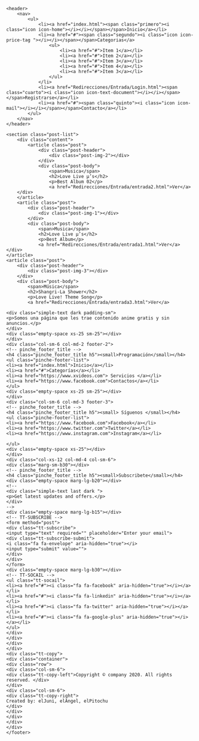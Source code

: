 <!DOCTYPE html>
<html lang="es">
<head>
    <title>No se bro</title>
    <meta charset="UTF-8">
    <meta name="descripcion" content="Descargar Musica Online"/>
    <meta name="keywords" content="Musica Online" />
    <meta name="autor" content="Angel VR, Juni, Pikachu"/>
    <link rel="stylesheet" href="fonts.css">
    <link rel="stylesheet" href="estilos.css">
    <link rel="stylesheet" href="style.css">
    <link rel="stylesheet" href="footer.css">
   

</head>
<body>

    <header>
        <nav>
            <ul>
                <li><a href="index.html"><span class="primero"><i class="icon icon-home"></i></i></span></span>Inicio</a></li>
                <li><a href="#"><span class="segundo"><i class="icon icon-price-tag "></i></i></span></span>Categorias</a>
                    <ul>
                        <li><a href="#">Item 1</a></li>
                        <li><a href="#">Item 2</a></li>
                        <li><a href="#">Item 3</a></li>
                        <li><a href="#">Item 4</a></li>
                        <li><a href="#">Item 3</a></li>
                    </ul> 
                </li>
                <li><a href="Redirecciones/Entrada/Login.html"><span class="cuarto"><i class="icon icon-text-document"></i></i></span></span>Registrarse</a></li>
                <li><a href="#"><span class="quinto"><i class="icon icon-mail"></i></i></span></span>Contacto</a></li>
            </ul>
        </nav>
    </header>

    <section class="post-list">
        <div class="content">
            <article class="post">
                <div class="post-header">
                    <div class="post-img-2"></div>
                </div>
                <div class="post-body">
                    <span>Musica</span>
                    <h2>Love Live µ’s</h2>
                    <p>Best Album 02</p>
                    <a href="Redirecciones/Entrada/entrada2.html">Ver</a>
        </div>
        </article>
        <article class="post">
            <div class="post-header">
                <div class="post-img-1"></div>
            </div>
            <div class="post-body">
                <span>Musica</span>
                <h2>Love Live µ’s</h2>
                <p>Best Album</p>
                <a href="Redirecciones/Entrada/entrada1.html">Ver</a>
    </div>
    </article>
    <article class="post">
        <div class="post-header">
            <div class="post-img-3"></div>
        </div>
        <div class="post-body">
            <span>Música</span>
            <h2>Shangri-La Shower</h2>
            <p>Love Live! Theme Song</p>
            <a href="Redirecciones/Entrada/entrada3.html">Ver</a>
</div>
</article>
</section>

<!--======================footer start======================-->
<footer class="pinche-footer">
    <div class="pinche-footer-inner">
    <div class="container">
    <div class="row">
    <div class="col-sm-6 col-md-3 ">
   
    <div class="simple-text dark padding-sm">
    <p>Somos una página que les trae contenido anime gratis y sin anuncios.</p>
    </div>
    <div class="empty-space xs-25 sm-25"></div>
    </div>
    <div class="col-sm-6 col-md-2 footer-2">
    <!-- pinche_footer_title -->
    <h4 class="pinche_footer_title h5"><small>Programación</small></h4>
    <ul class="pinche-footer-list">
    <li><a href="index.html">Inicio</a></li>
    <li><a href="#">Categorías</a></li>
    <li><a href="https://www.xvideos.com"> Servicios </a></li>
    <li><a href="https://www.facebook.com">Contactos</a></li>
    </ul>
    <div class="empty-space xs-25 sm-25"></div>
    </div>
    <div class="col-sm-6 col-md-3 footer-3">
    <!-- pinche_footer_title -->
    <h4 class="pinche_footer_title h5"><small> Síguenos </small></h4>
    <ul class="pinche-footer-list">
    <li><a href="https://www.facebook.com">Facebook</a></li>
    <li><a href="https://www.twitter.com">Twitter</a></li>
    <li><a href="https://www.instagram.com">Instagram</a></li>
   
    </ul>
    <div class="empty-space xs-25"></div>
    </div>
    <div class="col-xs-12 col-md-4 col-sm-6">
    <div class="marg-sm-b30"></div>
    <!-- pinche_footer_title -->
    <h4 class="pinche_footer_title h5"><small>Subscribete</small></h4>
    <div class="empty-space marg-lg-b20"></div>
    <!--
    <div class="simple-text last dark ">
    <p>Get latest updates and offers.</p>
    </div>
    -->
    <div class="empty-space marg-lg-b15"></div>
    <!-- TT-SUBSCRIBE -->
    <form method="post">
    <div class="tt-subscribe">
    <input type="text" required="" placeholder="Enter your email">
    <div class="tt-subscribe-submit">
    <i class="fa fa-envelope" aria-hidden="true"></i>
    <input type="submit" value="">
    </div>
    </div>
    </form>
    <div class="empty-space marg-lg-b30"></div>
    <!-- TT-SOCAIL -->
    <ul class="tt-socail">
    <li><a href="#"><i class="fa fa-facebook" aria-hidden="true"></i></a></li>
    <li><a href="#"><i class="fa fa-linkedin" aria-hidden="true"></i></a></li>
    <li><a href="#"><i class="fa fa-twitter" aria-hidden="true"></i></a></li>
    <li><a href="#"><i class="fa fa-google-plus" aria-hidden="true"></i></a></li>
    </ul>
    </div>
    </div>
    </div>
    </div>
    <div class="tt-copy">
    <div class="container">
    <div class="row">
    <div class="col-sm-6">
    <div class="tt-copy-left">Copyright © company 2020. All rights reserved. </div>
    </div>
    <div class="col-sm-6">
    <div class="tt-copy-right">
    Created by: elJuni, elAngel, elPitochu
    </div>
    </div>
    </div>
    </div>
    </div>
    </footer>


</body>


</html>
